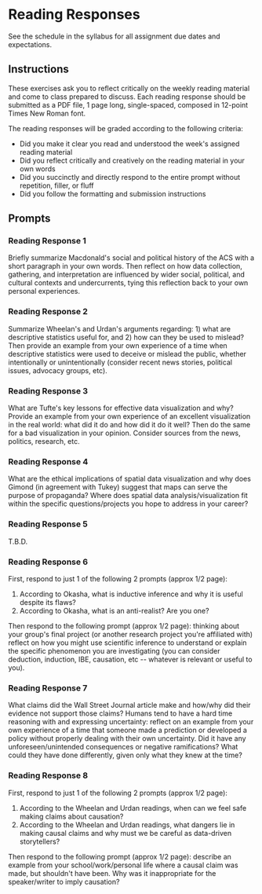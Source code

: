 # Reading Responses

See the schedule in the syllabus for all assignment due dates and expectations.

## Instructions

These exercises ask you to reflect critically on the weekly reading material and come to class prepared to discuss. Each reading response should be submitted as a PDF file, 1 page long, single-spaced, composed in 12-point Times New Roman font.

The reading responses will be graded according to the following criteria:

  - Did you make it clear you read and understood the week's assigned reading material
  - Did you reflect critically and creatively on the reading material in your own words
  - Did you succinctly and directly respond to the entire prompt without repetition, filler, or fluff
  - Did you follow the formatting and submission instructions

## Prompts

### Reading Response 1

Briefly summarize Macdonald's social and political history of the ACS with a short paragraph in your own words. Then reflect on how data collection, gathering, and interpretation are influenced by wider social, political, and cultural contexts and undercurrents, tying this reflection back to your own personal experiences.

### Reading Response 2

Summarize Wheelan's and Urdan's arguments regarding: 1) what are descriptive statistics useful for, and 2) how can they be used to mislead? Then provide an example from your own experience of a time when descriptive statistics were used to deceive or mislead the public, whether intentionally or unintentionally (consider recent news stories, political issues, advocacy groups, etc).

### Reading Response 3

What are Tufte's key lessons for effective data visualization and why? Provide an example from your own experience of an excellent visualization in the real world: what did it do and how did it do it well? Then do the same for a bad visualization in your opinion. Consider sources from the news, politics, research, etc.

### Reading Response 4

What are the ethical implications of spatial data visualization and why does Gimond (in agreement with Tukey) suggest that maps can serve the purpose of propaganda? Where does spatial data analysis/visualization fit within the specific questions/projects you hope to address in your career?

### Reading Response 5

T.B.D.

### Reading Response 6

First, respond to just 1 of the following 2 prompts (approx 1/2 page):

  1. According to Okasha, what is inductive inference and why it is useful despite its flaws?
  2. According to Okasha, what is an anti-realist? Are you one?

Then respond to the following prompt (approx 1/2 page): thinking about your group's final project (or another research project you're affiliated with) reflect on how you might use scientific inference to understand or explain the specific phenomenon you are investigating (you can consider deduction, induction, IBE, causation, etc -- whatever is relevant or useful to you).

### Reading Response 7

What claims did the Wall Street Journal article make and how/why did their evidence not support those claims? Humans tend to have a hard time reasoning with and expressing uncertainty: reflect on an example from your own experience of a time that someone made a prediction or developed a policy without properly dealing with their own uncertainty. Did it have any unforeseen/unintended consequences or negative ramifications? What could they have done differently, given only what they knew at the time?

### Reading Response 8

First, respond to just 1 of the following 2 prompts (approx 1/2 page):

  1. According to the Wheelan and Urdan readings, when can we feel safe making claims about causation?
  2. According to the Wheelan and Urdan readings, what dangers lie in making causal claims and why must we be careful as data-driven storytellers?

Then respond to the following prompt (approx 1/2 page): describe an example from your school/work/personal life where a causal claim was made, but shouldn't have been. Why was it inappropriate for the speaker/writer to imply causation?
